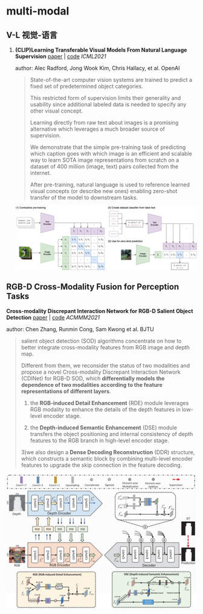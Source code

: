 # multi-modal

## V-L 视觉-语言

1. **(CLIP)Learning Transferable Visual Models From Natural Language Supervision** [paper](https://arxiv.org/abs/2103.00020) | [code](https://github.com/openai/CLIP) *ICML2021*

   author: Alec Radford, Jong Wook Kim, Chris Hallacy, et al.  OpenAI

   > State-of-the-art computer vision systems are trained to predict a fixed set of predetermined object categories. 
   >
   > This restricted form of supervision limits their generality and usability since additional labeled data is needed to specify any other visual concept. 
   >
   > Learning directly from raw text about images is a promising alternative which leverages a much broader source of supervision. 
   >
   > We demonstrate that the simple pre-training task of predicting which caption goes with which image is an efficient and scalable way to learn SOTA image representations from scratch on a dataset of 400 million (image, text) pairs collected from the internet. 
   >
   > After pre-training, natural language is used to reference learned visual concepts (or describe new ones) enabling zero-shot transfer of the model to downstream tasks. 

   ![CLIP](../screenshot/CLIP.png)

## RGB-D Cross-Modality Fusion for Perception Tasks

**Cross-modality Discrepant Interaction Network for RGB-D Salient Object Detection** [paper](https://arxiv.org/abs/2108.01971) | [code](https://github.com/1437539743/CDINet-ACM-MM21) *ACMMM2021*

author: Chen Zhang, Runmin Cong, Sam Kwong et al. BJTU

> salient object detection (SOD) algorithms concentrate on how to better integrate cross-modality features from RGB image and depth map.
>
> Different from them, we reconsider the status of two modalities and propose a novel Cross-modality Discrepant Interaction Network (CDINet) for RGB-D SOD, which **differentially models the dependence of two modalities according to the feature representations of different layers**.
>
> 1) the **RGB-induced Detail Enhancement** (RDE) module leverages RGB modality to enhance the details of the depth features in low-level encoder stage.
>
> 2) the **Depth-induced Semantic Enhancement** (DSE) module transfers the object positioning and internal consistency of depth features to the RGB branch in high-level encoder stage. 
>
> 3)we also design a **Dense Decoding Reconstruction** (DDR) structure, which constructs a semantic block by combining multi-level encoder features to upgrade the skip connection in the feature decoding. 

![image](../screenshot/CDINet.png)

